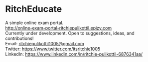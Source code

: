 # RitchEducate
A simple online exam portal.<br>
http://online-exam-portal-ritchiepulikottil.epizy.com<br>
Currently under development. Open to suggestions, ideas, and contributions!<br>
Email: ritchiepulikottil1005@gmail.com<br>
Twitter: https://www.twitter.com/itsritchie1005<br>
LinkedIn: https://www.linkedin.com/in/ritchie-pulikottil-6876341aa/

